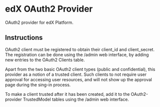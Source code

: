 edX OAuth2 Provider
===================
OAuth2 provider for edX Platform.


Instructions
------------

OAuth2 client must be registered to obtain their client_id and
client_secret. The registration can be done using the /admin web
interface, by adding new entries to the OAuth2 Clients table.

Apart from the two basic OAuth2 client types (public and
confidential), this provider as a notion of a trusted client. Such
clients to not require user approval for accessing user resources, and
will not show up the approval page during the sing-in process.

To make a client trusted after it has been created, add it to the
OAuth2-provider TrustedModel tables using the /admin web interface.
